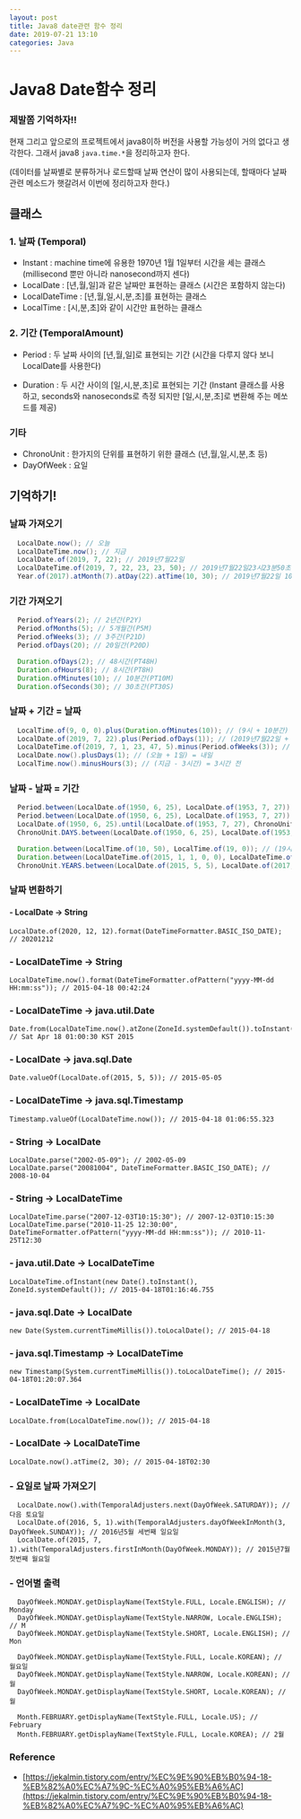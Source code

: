 ```yaml
---
layout: post
title: Java8 date관련 함수 정리
date: 2019-07-21 13:10
categories: Java
---
```


# Java8 Date함수 정리

### 제발쫌 기억하자!!

현재 그리고 앞으로의 프로젝트에서 java8이하 버전을 사용할 가능성이 거의 없다고 생각한다. 그래서 java8 `java.time.*`을 정리하고자 한다.

(데이터를 날짜별로 분류하거나 로드할때 날짜 연산이 많이 사용되는데, 할때마다 날짜관련 메소드가 햇갈려서 이번에 정리하고자 한다.)

## 클래스

### 1. 날짜 (Temporal)

- Instant : machine time에 유용한 1970년 1월 1일부터 시간을 세는 클래스 (millisecond 뿐만 아니라 nanosecond까지 센다)
- LocalDate : [년,월,일]과 같은 날짜만 표현하는 클래스 (시간은 포함하지 않는다)
- LocalDateTime : [년,월,일,시,분,초]를 표현하는 클래스
- LocalTime : [시,분,초]와 같이 시간만 표현하는 클래스

### 2. 기간 (TemporalAmount)

- Period : 두 날짜 사이의 [년,월,일]로 표현되는 기간 (시간을 다루지 않다 보니 LocalDate를 사용한다)

- Duration : 두 시간 사이의 [일,시,분,초]로 표현되는 기간 (Instant 클래스를 사용하고, seconds와 nanoseconds로 측정 되지만 [일,시,분,초]로 변환해 주는 메쏘드를 제공)

### 기타

- ChronoUnit : 한가지의 단위를 표현하기 위한 클래스 (년,월,일,시,분,초 등)
- DayOfWeek : 요일


## 기억하기!

### 날짜 가져오기

```java
  LocalDate.now(); // 오늘
  LocalDateTime.now(); // 지금
  LocalDate.of(2019, 7, 22); // 2019년7월22일
  LocalDateTime.of(2019, 7, 22, 23, 23, 50); // 2019년7월22일23시23분50초
  Year.of(2017).atMonth(7).atDay(22).atTime(10, 30); // 2019년7월22일 10시30분00초
```

### 기간 가져오기

```java
  Period.ofYears(2); // 2년간(P2Y)
  Period.ofMonths(5); // 5개월간(P5M)
  Period.ofWeeks(3); // 3주간(P21D)
  Period.ofDays(20); // 20일간(P20D)

  Duration.ofDays(2); // 48시간(PT48H)
  Duration.ofHours(8); // 8시간(PT8H)
  Duration.ofMinutes(10); // 10분간(PT10M)
  Duration.ofSeconds(30); // 30초간(PT30S)
```
  
### 날짜 + 기간 = 날짜

```java
  LocalTime.of(9, 0, 0).plus(Duration.ofMinutes(10)); // (9시 + 10분간) = 9시10분
  LocalDate.of(2019, 7, 22).plus(Period.ofDays(1)); // (2019년7월22일 + 1일간) = 2019년7월23일
  LocalDateTime.of(2019, 7, 1, 23, 47, 5).minus(Period.ofWeeks(3)); // (2019년7월1일 23시47분05초 - 3주간) = 2019년6월10일 23시47분05초
  LocalDate.now().plusDays(1); // (오늘 + 1일) = 내일
  LocalTime.now().minusHours(3); // (지금 - 3시간) = 3시간 전
```

### 날짜 - 날짜 = 기간

```java
  Period.between(LocalDate.of(1950, 6, 25), LocalDate.of(1953, 7, 27)); // (1953년7월27일 - 1950년6월25일) = 3년1개월2일간(P3Y1M2D)
  Period.between(LocalDate.of(1950, 6, 25), LocalDate.of(1953, 7, 27)).getDays(); // 3년1개월2일간 => 2일간
  LocalDate.of(1950, 6, 25).until(LocalDate.of(1953, 7, 27), ChronoUnit.DAYS); // 3년1개월2일간 => 1128일간
  ChronoUnit.DAYS.between(LocalDate.of(1950, 6, 25), LocalDate.of(1953, 7, 27)); // 3년1개월2일간 => 1128일간

  Duration.between(LocalTime.of(10, 50), LocalTime.of(19, 0)); // (19시00분00초 - 10시50분00초) = 8시간10분간(PT8H10M)
  Duration.between(LocalDateTime.of(2015, 1, 1, 0, 0), LocalDateTime.of(2016, 1, 1, 0, 0)).toDays(); // 365일간
  ChronoUnit.YEARS.between(LocalDate.of(2015, 5, 5), LocalDate.of(2017, 2, 1)); // 1년간
```
  
### 날짜 변환하기

#### - LocalDate -> String

```
LocalDate.of(2020, 12, 12).format(DateTimeFormatter.BASIC_ISO_DATE); // 20201212
```

### - LocalDateTime -> String

```
LocalDateTime.now().format(DateTimeFormatter.ofPattern("yyyy-MM-dd HH:mm:ss")); // 2015-04-18 00:42:24
```

### - LocalDateTime -> java.util.Date

```
Date.from(LocalDateTime.now().atZone(ZoneId.systemDefault()).toInstant()); // Sat Apr 18 01:00:30 KST 2015
```

### - LocalDate -> java.sql.Date

```
Date.valueOf(LocalDate.of(2015, 5, 5)); // 2015-05-05
```

### - LocalDateTime -> java.sql.Timestamp

```
Timestamp.valueOf(LocalDateTime.now()); // 2015-04-18 01:06:55.323
```

### - String -> LocalDate

```
LocalDate.parse("2002-05-09"); // 2002-05-09
LocalDate.parse("20081004", DateTimeFormatter.BASIC_ISO_DATE); // 2008-10-04
```

### - String -> LocalDateTime

```
LocalDateTime.parse("2007-12-03T10:15:30"); // 2007-12-03T10:15:30
LocalDateTime.parse("2010-11-25 12:30:00", DateTimeFormatter.ofPattern("yyyy-MM-dd HH:mm:ss")); // 2010-11-25T12:30
```

### - java.util.Date -> LocalDateTime

```
LocalDateTime.ofInstant(new Date().toInstant(), ZoneId.systemDefault()); // 2015-04-18T01:16:46.755
```

### - java.sql.Date -> LocalDate

```
new Date(System.currentTimeMillis()).toLocalDate(); // 2015-04-18
```

### - java.sql.Timestamp -> LocalDateTime

```
new Timestamp(System.currentTimeMillis()).toLocalDateTime(); // 2015-04-18T01:20:07.364
```

### - LocalDateTime -> LocalDate

```
LocalDate.from(LocalDateTime.now()); // 2015-04-18
```

### - LocalDate -> LocalDateTime

```
LocalDate.now().atTime(2, 30); // 2015-04-18T02:30
```


### - 요일로 날짜 가져오기

```
  LocalDate.now().with(TemporalAdjusters.next(DayOfWeek.SATURDAY)); // 다음 토요일
  LocalDate.of(2016, 5, 1).with(TemporalAdjusters.dayOfWeekInMonth(3, DayOfWeek.SUNDAY)); // 2016년5월 세번째 일요일
  LocalDate.of(2015, 7, 1).with(TemporalAdjusters.firstInMonth(DayOfWeek.MONDAY)); // 2015년7월 첫번째 월요일
```
  
### - 언어별 출력

```
  DayOfWeek.MONDAY.getDisplayName(TextStyle.FULL, Locale.ENGLISH); // Monday
  DayOfWeek.MONDAY.getDisplayName(TextStyle.NARROW, Locale.ENGLISH); // M
  DayOfWeek.MONDAY.getDisplayName(TextStyle.SHORT, Locale.ENGLISH); // Mon

  DayOfWeek.MONDAY.getDisplayName(TextStyle.FULL, Locale.KOREAN); // 월요일
  DayOfWeek.MONDAY.getDisplayName(TextStyle.NARROW, Locale.KOREAN); // 월
  DayOfWeek.MONDAY.getDisplayName(TextStyle.SHORT, Locale.KOREAN); // 월

  Month.FEBRUARY.getDisplayName(TextStyle.FULL, Locale.US); // February
  Month.FEBRUARY.getDisplayName(TextStyle.FULL, Locale.KOREA); // 2월
```


### Reference

- [https://jekalmin.tistory.com/entry/%EC%9E%90%EB%B0%94-18-%EB%82%A0%EC%A7%9C-%EC%A0%95%EB%A6%AC](https://jekalmin.tistory.com/entry/%EC%9E%90%EB%B0%94-18-%EB%82%A0%EC%A7%9C-%EC%A0%95%EB%A6%AC)
